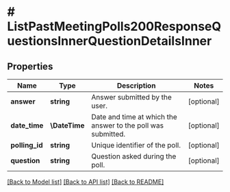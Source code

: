 # # ListPastMeetingPolls200ResponseQuestionsInnerQuestionDetailsInner

## Properties

Name | Type | Description | Notes
------------ | ------------- | ------------- | -------------
**answer** | **string** | Answer submitted by the user. | [optional]
**date_time** | **\DateTime** | Date and time at which the answer to the poll was submitted. | [optional]
**polling_id** | **string** | Unique identifier of the poll. | [optional]
**question** | **string** | Question asked during the poll. | [optional]

[[Back to Model list]](../../README.md#models) [[Back to API list]](../../README.md#endpoints) [[Back to README]](../../README.md)

